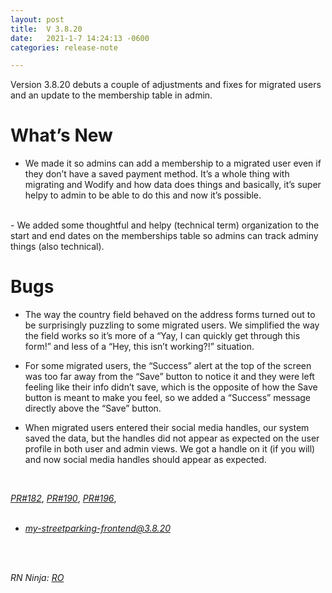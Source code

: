 ```yaml
---
layout: post
title:  V 3.8.20
date:   2021-1-7 14:24:13 -0600
categories: release-note

---
```

Version 3.8.20 debuts a couple of adjustments and fixes for migrated users and an update to the membership table in admin.


# What’s New
- We made it so admins can add a membership to a migrated user even if they don’t have a saved payment method. It’s a whole thing with migrating and Wodify and how data does things and basically, it’s super helpy to admin to be able to do this and now it’s possible. 
<br/>
- We added some thoughtful and helpy (technical term) organization to the start and end dates on the memberships table so admins can track adminy things (also technical). 


# Bugs

- The way the country field behaved on the address forms turned out to be surprisingly puzzling to some migrated users. We simplified the way the field works so it’s more of a “Yay, I can quickly get through this form!” and less of a “Hey, this isn’t working?!” situation.
 
- For some migrated users, the “Success” alert at the top of the screen was too far away from the “Save” button to notice it and they were left feeling like their info didn’t save, which is the opposite of how the Save button is meant to make you feel, so we added a “Success” message directly above the “Save” button.

- When migrated users entered their social media handles, our system saved the data, but the handles did not appear as expected on the user profile in both user and admin views. We got a handle on it (if you will) and now social media handles should appear as expected. 



<br/>

*[PR#182](https://github.com/streetparking/my-streetparking/pull/182)*, *[PR#190](https://github.com/streetparking/my-streetparking/pull/190)*, *[PR#196](https://github.com/streetparking/my-streetparking/pull/196)*, 
<br/>
<br/>

 * *[my-streetparking-frontend@3.8.20](https://github.com/streetparking/my-streetparking/compare/my-streetparking-frontend@3.8.16...my-streetparking-frontend@3.8.17)* 
<br/>
<br/>

_RN Ninja: [RO](https://github.com/robyanna)_
 
 
 